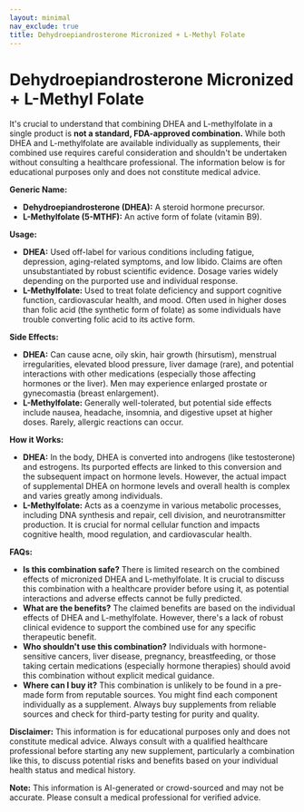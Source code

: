 ```yaml
---
layout: minimal
nav_exclude: true
title: Dehydroepiandrosterone Micronized + L-Methyl Folate
---
```


# Dehydroepiandrosterone Micronized + L-Methyl Folate

It's crucial to understand that combining DHEA and L-methylfolate in a single product is **not a standard, FDA-approved combination.**  While both DHEA and L-methylfolate are available individually as supplements, their combined use requires careful consideration and shouldn't be undertaken without consulting a healthcare professional.  The information below is for educational purposes only and does not constitute medical advice.


**Generic Name:**

* **Dehydroepiandrosterone (DHEA):**  A steroid hormone precursor.
* **L-Methylfolate (5-MTHF):** An active form of folate (vitamin B9).


**Usage:**

* **DHEA:**  Used off-label for various conditions including fatigue, depression, aging-related symptoms, and low libido.  Claims are often unsubstantiated by robust scientific evidence.  Dosage varies widely depending on the purported use and individual response.
* **L-Methylfolate:** Used to treat folate deficiency and support cognitive function, cardiovascular health, and mood. Often used in higher doses than folic acid (the synthetic form of folate) as some individuals have trouble converting folic acid to its active form.


**Side Effects:**

* **DHEA:** Can cause acne, oily skin, hair growth (hirsutism), menstrual irregularities, elevated blood pressure, liver damage (rare), and potential interactions with other medications (especially those affecting hormones or the liver).  Men may experience enlarged prostate or gynecomastia (breast enlargement).
* **L-Methylfolate:** Generally well-tolerated, but potential side effects include nausea, headache, insomnia, and digestive upset at higher doses.  Rarely, allergic reactions can occur.


**How it Works:**

* **DHEA:** In the body, DHEA is converted into androgens (like testosterone) and estrogens.  Its purported effects are linked to this conversion and the subsequent impact on hormone levels.  However, the actual impact of supplemental DHEA on hormone levels and overall health is complex and varies greatly among individuals.
* **L-Methylfolate:** Acts as a coenzyme in various metabolic processes, including DNA synthesis and repair, cell division, and neurotransmitter production.  It is crucial for normal cellular function and impacts cognitive health, mood regulation, and cardiovascular health.


**FAQs:**

* **Is this combination safe?**  There is limited research on the combined effects of micronized DHEA and L-methylfolate.  It is crucial to discuss this combination with a healthcare provider before using it, as potential interactions and adverse effects cannot be fully predicted.
* **What are the benefits?**  The claimed benefits are based on the individual effects of DHEA and L-methylfolate.  However, there's a lack of robust clinical evidence to support the combined use for any specific therapeutic benefit.
* **Who shouldn't use this combination?** Individuals with hormone-sensitive cancers, liver disease, pregnancy, breastfeeding, or those taking certain medications (especially hormone therapies) should avoid this combination without explicit medical guidance.
* **Where can I buy it?** This combination is unlikely to be found in a pre-made form from reputable sources. You might find each component individually as a supplement. Always buy supplements from reliable sources and check for third-party testing for purity and quality.


**Disclaimer:** This information is for educational purposes only and does not constitute medical advice. Always consult with a qualified healthcare professional before starting any new supplement, particularly a combination like this, to discuss potential risks and benefits based on your individual health status and medical history.


**Note:** This information is AI-generated or crowd-sourced and may not be accurate. Please consult a medical professional for verified advice.